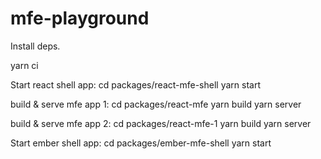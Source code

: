 # mfe-playground

Install deps.

yarn ci


Start react shell app:
cd packages/react-mfe-shell
yarn start


build & serve mfe app 1:
cd packages/react-mfe
yarn build
yarn server



build & serve mfe app 2:
cd packages/react-mfe-1
yarn build
yarn server


Start ember shell app:
cd packages/ember-mfe-shell
yarn start


